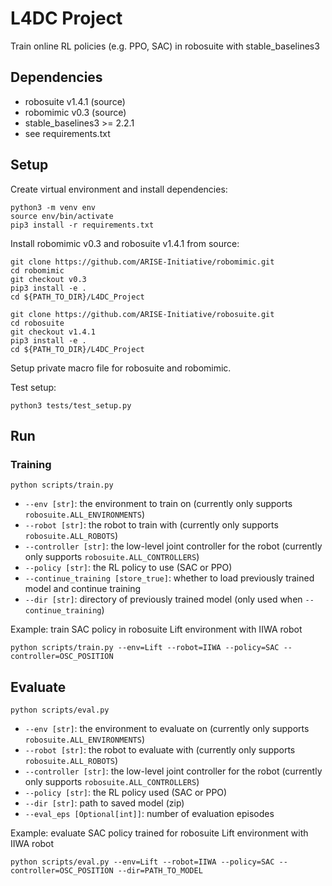 # L4DC Project
Train online RL policies (e.g. PPO, SAC) in robosuite with stable_baselines3

## Dependencies
- robosuite v1.4.1 (source)
- robomimic v0.3 (source)
- stable_baselines3 >= 2.2.1
- see requirements.txt

## Setup
Create virtual environment and install dependencies:
```
python3 -m venv env
source env/bin/activate
pip3 install -r requirements.txt
```
Install robomimic v0.3 and robosuite v1.4.1 from source:
```
git clone https://github.com/ARISE-Initiative/robomimic.git
cd robomimic
git checkout v0.3
pip3 install -e .
cd ${PATH_TO_DIR}/L4DC_Project

git clone https://github.com/ARISE-Initiative/robosuite.git
cd robosuite
git checkout v1.4.1
pip3 install -e .
cd ${PATH_TO_DIR}/L4DC_Project
```

Setup private macro file for robosuite and robomimic.

Test setup:
```
python3 tests/test_setup.py
```

## Run

### Training

```
python scripts/train.py
```

- `--env [str]`: the environment to train on (currently only supports `robosuite.ALL_ENVIRONMENTS`)
- `--robot [str]`: the robot to train with (currently only supports `robosuite.ALL_ROBOTS`)
- `--controller [str]`: the low-level joint controller for the robot (currently only supports `robosuite.ALL_CONTROLLERS`)
- `--policy [str]`: the RL policy to use (SAC or PPO)
- `--continue_training [store_true]`: whether to load previously trained model and continue training
- `--dir [str]`: directory of previously trained model (only used when `--continue_training`)

Example: train SAC policy in robosuite Lift environment with IIWA robot
```
python scripts/train.py --env=Lift --robot=IIWA --policy=SAC --controller=OSC_POSITION
```

## Evaluate

```
python scripts/eval.py
```
- `--env [str]`: the environment to evaluate on (currently only supports `robosuite.ALL_ENVIRONMENTS`)
- `--robot [str]`: the robot to evaluate with (currently only supports `robosuite.ALL_ROBOTS`)
- `--controller [str]`: the low-level joint controller for the robot (currently only supports `robosuite.ALL_CONTROLLERS`)
- `--policy [str]`: the RL policy used (SAC or PPO)
- `--dir [str]`: path to saved model (zip)
- `--eval_eps [Optional[int]]`: number of evaluation episodes

Example: evaluate SAC policy trained for robosuite Lift environment with IIWA robot
```
python scripts/eval.py --env=Lift --robot=IIWA --policy=SAC --controller=OSC_POSITION --dir=PATH_TO_MODEL 
```